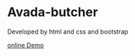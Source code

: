# Avada-butcher
Developed by html and css and bootstrap

<a href=" https://javad9-10.github.io/Avada-butcher/">online Demo</a>
